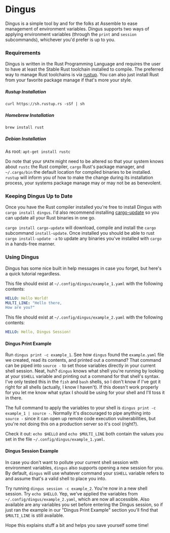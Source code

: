 # Dingus

Dingus is a simple tool by and for the folks at Assemble to ease management of environment variables. Dingus supports two ways of applying environment variables (through the `print` and `session` subcommands), whichever you'd prefer is up to you.

### Requirements

Dingus is written in the Rust Programming Language and requires the user to have at least the Stable Rust toolchain installed to compile. The preferred way to manage Rust toolchains is via [rustup](https://www.rustup.rs). You can also just install Rust from your favorite package manage if that's more your style.

##### Rustup Installation
`curl https://sh.rustup.rs -sSf | sh`

##### Homebrew Installation
`brew install rust`

##### Debian Installation
As root: `apt-get install rustc`

Do note that your `$PATH` might need to be altered so that your system knows about `rustc` the Rust compiler, `cargo` Rust's package manager, and `~/.cargo/bin` the default location for compiled binaries to be installed. `rustup` will inform you of how to make the change during its installation process, your systems package manage may or may not be as benevolent.

### Keeping Dingus Up to Date

Once you have the Rust compiler installed you're free to install Dingus with `cargo install dingus`. I'd also recommend installing [cargo-update](https://github.com/nabijaczleweli/cargo-update) so you can update all your Rust binaries in one go.

`cargo install cargo-update` will download, compile and install the `cargo` subcommand `install-update`. Once installed you should be able to rust `cargo install-update -a` to update any binaries you've installed with `cargo` in a hands-free manner.

### Using Dingus

Dingus has some nice built in help messages in case you forget, but here's a quick tutorial regardless.

This file should exist at `~/.config/dingus/example_1.yaml` with the following contents:

```yaml
HELLO: Hello World!
MULTI_LINE: "Hello there,
How are you?"
```

This file should exist at `~/.config/dingus/example_2.yaml` with the following contents:

```yaml
HELLO: Hello, Dingus Session!
```

#### Dingus Print Example

Run `dingus print -c example_1`. See how `dingus` found the `example.yaml` file we created, read its contents, and printed out a command? That command can be piped into `source -` to set those variables directly in your current shell session. Neat, huh? `dingus` knows what shell you're running by looking at your `$SHELL` variable and printing out a command for that shell's syntax. I've only tested this in the `fish` and `bash` shells, so I don't know if I've got it right for all shells (actually, I know I haven't). If this doesn't work properly for you let me know what sytax I should be using for your shell and I'll toss it in there.

The full command to apply the variables to your shell is `dingus print -c example_1 | source -`. Normally it's discouraged to pipe anything into `source -` since it can open up remote code execution vulnerabilities, but you're not doing this on a production server so it's cool (right?).

Check it out: `echo $HELLO` and `echo $MULTI_LINE` both contain the values you set in the file `~/.config/dingus/example_1.yaml`.

#### Dingus Session Example

In case you don't want to pollute your current shell session with environment variables, `dingus` also supports opening a new session for you. By default, `dingus` will use whatever command your `$SHELL` variable refers to and assume that's a valid shell to place you into.

Try running `dingus session -c example_2`. You're now in a new shell session. Try `echo $HELLO`. Yep, we've applied the variables from `~/.config/dingus/example_2.yaml`, which are now all accessible. Also available are any variables you set before entering the Dingus session, so if just ran the example in our "Dingus Print Example" section you'll find that `$MULTI_LINE` is still available.

Hope this explains stuff a bit and helps you save yourself some time!
